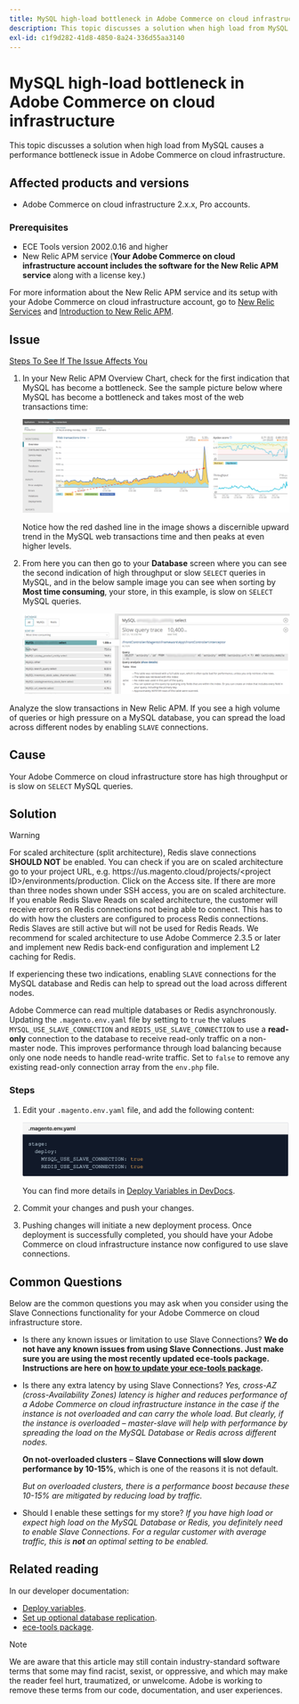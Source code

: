 ```yaml
---
title: MySQL high-load bottleneck in Adobe Commerce on cloud infrastructure
description: This topic discusses a solution when high load from MySQL causes a performance bottleneck issue in Adobe Commerce on cloud infrastructure.
exl-id: c1f9d282-41d8-4850-8a24-336d55aa3140
---
```

# MySQL high-load bottleneck in Adobe Commerce on cloud infrastructure

This topic discusses a solution when high load from MySQL causes a performance bottleneck issue in Adobe Commerce on cloud infrastructure.

## Affected products and versions

* Adobe Commerce on cloud infrastructure 2.x.x, Pro accounts.

### Prerequisites

* ECE Tools version 2002.0.16 and higher
* New Relic APM service (**Your Adobe Commerce on cloud infrastructure account includes the software for the New Relic APM service** along with a license key.)

For more information about the New Relic APM service and its setup with your Adobe Commerce on cloud infrastructure account, go to [New Relic Services](https://devdocs.magento.com/guides/v2.3/cloud/project/new-relic.html) and [Introduction to New Relic APM](https://docs.newrelic.com/docs/apm/new-relic-apm/getting-started/introduction-apm/).

## Issue

 <u>Steps To See If The Issue Affects You</u>

1. In your New Relic APM Overview Chart, check for the first indication that MySQL has become a bottleneck. See the sample picture below where MySQL has become a bottleneck and takes most of the web transactions time:

    ![KB-372_image002.png](assets/KB-372_image002.png)

    Notice how the red dashed line in the image shows a discernible upward trend in the MySQL web transactions time and then peaks at even higher levels.
1. From here you can then go to your **Database** screen where you can see the second indication of high throughput or slow `SELECT` queries in MySQL, and in the below sample image you can see when sorting by **Most time consuming**, your store, in this example, is slow on `SELECT` MySQL queries.

    ![KB-372_image003_BlurredExtension.png](assets/KB-372_image003_BlurredExtension.png)

Analyze the slow transactions in New Relic APM. If you see a high volume of queries or high pressure on a MySQL database, you can spread the load across different nodes by enabling `SLAVE` connections.

## Cause

Your Adobe Commerce on cloud infrastructure store has high throughput or is slow on `SELECT` MySQL queries.

## Solution

>[!WARNING]
>
>For scaled architecture (split architecture), Redis slave connections **SHOULD NOT** be enabled. You can check if you are on scaled architecture go to your project URL, e.g. https:&#8203;//us.magento.cloud/projects/&lt;project ID&gt;/environments/production. Click on the Access site. If there are more than three nodes shown under SSH access, you are on scaled architecture. If you enable Redis Slave Reads on scaled architecture, the customer will receive errors on Redis connections not being able to connect. This has to do with how the clusters are configured to process Redis connections. Redis Slaves are still active but will not be used for Redis Reads. We recommend for scaled architecture to use Adobe Commerce 2.3.5 or later and implement new Redis back-end configuration and implement L2 caching for Redis.

If experiencing these two indications, enabling `SLAVE` connections for the MySQL database and Redis can help to spread out the load across different nodes.

Adobe Commerce can read multiple databases or Redis asynchronously. Updating the `.magento.env.yaml` file by setting to `true` the values `MYSQL_USE_SLAVE_CONNECTION` and `REDIS_USE_SLAVE_CONNECTION` to use a **read-only** connection to the database to receive read-only traffic on a non-master node. This improves performance through load balancing because only one node needs to handle read-write traffic. Set to `false` to remove any existing read-only connection array from the `env.php` file.

### Steps

1. Edit your `.magento.env.yaml` file, and add the following content:

    ![KB-372_image004.png](assets/KB-372_image004.png)

    You can find more details in [Deploy Variables in DevDocs](https://devdocs.magento.com/cloud/env/variables-deploy.html#mysql_use_slave_connection).

1. Commit your changes and push your changes.
1. Pushing changes will initiate a new deployment process. Once deployment is successfully completed, you should have your Adobe Commerce on cloud infrastructure instance now configured to use slave connections.

## Common Questions

Below are the common questions you may ask when you consider using the Slave Connections functionality for your Adobe Commerce on cloud infrastructure store.

* Is there any known issues or limitation to use Slave Connections? **We do not have any known issues from using Slave Connections. Just make sure you are using the most recently updated ece-tools package. Instructions are here on [how to update your ece-tools package](https://devdocs.magento.com/cloud/project/ece-tools-update.html).**
* Is there any extra latency by using Slave Connections? *Yes, cross-AZ (cross-Availability Zones) latency is higher and reduces performance of a Adobe Commerce on cloud infrastructure instance in the case if the instance is not overloaded and can carry the whole load. But clearly, if the instance is overloaded &ndash;  master-slave will help with performance by spreading the load on the MySQL Database or Redis across different nodes.*

    **On not-overloaded clusters** &ndash;  **Slave Connections will slow down performance by 10-15%**, which is one of the reasons it is not default.

    *But on overloaded clusters, there is a performance boost because these 10-15% are mitigated by reducing load by traffic.*
* Should I enable these settings for my store? *If you have high load or expect high load on the MySQL Database or Redis, you definitely need to enable Slave Connections. For a regular customer with average traffic, this is **not** an optimal setting to be enabled.*

## Related reading

In our developer documentation:

* [Deploy variables](https://devdocs.magento.com/cloud/env/variables-deploy.html).
* [Set up optional database replication](https://devdocs.magento.com/guides/v2.3/config-guide/multi-master/multi-master_slavedb.html).
* [ece-tools package](https://devdocs.magento.com/cloud/reference/ece-tools-reference.html).

>[!NOTE]
>
>We are aware that this article may still contain industry-standard software terms that some may find racist, sexist, or oppressive, and which may make the reader feel hurt, traumatized, or unwelcome. Adobe is working to remove these terms from our code, documentation, and user experiences.
